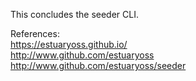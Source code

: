 This concludes the seeder CLI. 

References:  
https://estuaryoss.github.io/  
http://www.github.com/estuaryoss  
http://www.github.com/estuaryoss/seeder  

